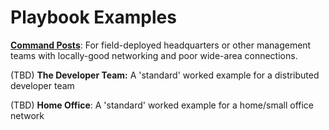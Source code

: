 # Playbook Examples

[**Command Posts**](commandpost):  For field-deployed headquarters or other management teams with locally-good networking and poor wide-area connections.

(TBD) **The Developer Team:** A 'standard' worked example for a distributed developer team

(TBD) **Home Office**: A 'standard' worked example for a home/small office network

